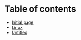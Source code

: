 # Table of contents

* [Initial page](README.md)
* [Linux](untitled.md)
* [Untitled](untitled-1.md)

